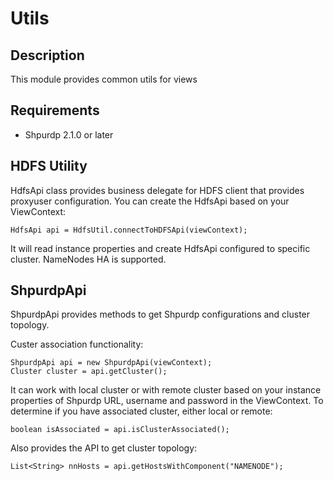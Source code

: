<!---
Licensed to the Apache Software Foundation (ASF) under one or more
contributor license agreements.  See the NOTICE file distributed with
this work for additional information regarding copyright ownership.
The ASF licenses this file to You under the Apache License, Version 2.0
(the "License"); you may not use this file except in compliance with
the License.  You may obtain a copy of the License at [http://www.apache.org/licenses/LICENSE-2.0](http://www.apache.org/licenses/LICENSE-2.0)

Unless required by applicable law or agreed to in writing, software
distributed under the License is distributed on an "AS IS" BASIS,
WITHOUT WARRANTIES OR CONDITIONS OF ANY KIND, either express or implied.
See the License for the specific language governing permissions and
limitations under the License.
-->

Utils
============

Description
-----
This module provides common utils for views

Requirements
-----

- Shpurdp 2.1.0 or later

HDFS Utility
-----

HdfsApi class provides business delegate for HDFS client that provides proxyuser configuration.
You can create the HdfsApi based on your ViewContext:

    HdfsApi api = HdfsUtil.connectToHDFSApi(viewContext);

It will read instance properties and create HdfsApi configured to specific cluster. NameNodes HA is supported.

ShpurdpApi
-----

ShpurdpApi provides methods to get Shpurdp configurations and cluster topology.

Custer association functionality:

    ShpurdpApi api = new ShpurdpApi(viewContext);
    Cluster cluster = api.getCluster();

It can work with local cluster or with remote cluster based on your instance properties of Shpurdp URL,
username and password in the ViewContext. To determine if you have associated cluster, either local or remote:

    boolean isAssociated = api.isClusterAssociated();

Also provides the API to get cluster topology:

    List<String> nnHosts = api.getHostsWithComponent("NAMENODE");
